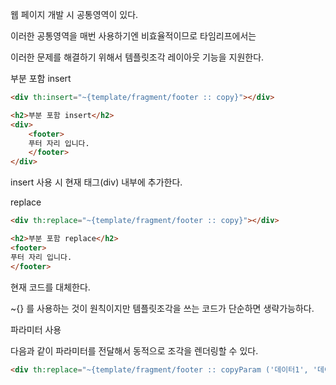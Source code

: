 웹 페이지 개발 시 공통영역이 있다.

이러한 공통영역을 매번 사용하기엔 비효율적이므로 타임리프에서는

이러한 문제를 해결하기 위해서 템플릿조각 레이아웃 기능을 지원한다.

부분 포함 insert

```html
<div th:insert="~{template/fragment/footer :: copy}"></div>
```

```html
<h2>부분 포함 insert</h2>
<div>
	<footer>
	푸터 자리 입니다.
	</footer>
</div>
```

insert 사용 시 현재 태그(div) 내부에 추가한다.

replace

```html
<div th:replace="~{template/fragment/footer :: copy}"></div>
```

```html
<h2>부분 포함 replace</h2>
<footer>
푸터 자리 입니다.
</footer>
```

현재 코드를 대체한다.

~{} 를 사용하는 것이 원칙이지만 템플릿조각을 쓰는 코드가 단순하면 생략가능하다.

파라미터 사용

다음과 같이 파라미터를 전달해서 동적으로 조각을 렌더링할 수 있다.

```html
<div th:replace="~{template/fragment/footer :: copyParam ('데이터1', '데이터2')}"></div>
```
